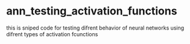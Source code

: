 # ann_testing_activation_functions
this is sniped code for testing difrent behavior of neural networks using difrent types of activation fcunctions
